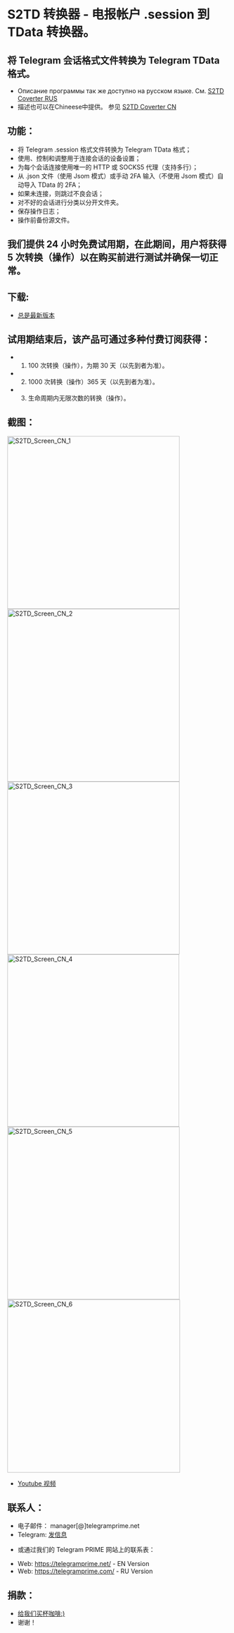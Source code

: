 # S2TD 转换器 - 电报帐户 .session 到 TData 转换器。
## 将 Telegram 会话格式文件转换为 Telegram TData 格式。
 
 * Описание программы так же доступно на русском языке. См. [S2TD Coverter RUS](https://github.com/telegram-prime/Telegram-Session-to-TData-Converter-RU/)
 * 描述也可以在Chineese中提供。 参见 [S2TD Coverter CN](https://github.com/telegram-prime/Telegram-Session-to-TData-Converter-CN)


## 功能：
  - 将 Telegram .session 格式文件转换为 Telegram TData 格式；
  - 使用、控制和调整用于连接会话的设备设置；
  - 为每个会话连接使用唯一的 HTTP 或 SOCKS5 代理（支持多行）；
  - 从 .json 文件（使用 Jsom 模式）或手动 2FA 输入（不使用 Jsom 模式）自动导入 TData 的 2FA；
  - 如果未连接，则跳过不良会话；
  - 对不好的会话进行分类以分开文件夹。
  - 保存操作日志；
  - 操作前备份源文件。


## 我们提供 24 小时免费试用期，在此期间，用户将获得 5 次转换（操作）以在购买前进行测试并确保一切正常。

## 下载:
 - [总是最新版本](https://github.com/telegram-prime/Telegram-Session-to-TData-Converter-CN/releases/latest)


## 试用期结束后，该产品可通过多种付费订阅获得：
  - 1. 100 次转换（操作），为期 30 天（以先到者为准）。
  - 2. 1000 次转换（操作）365 天（以先到者为准）。
  - 3. 生命周期内无限次数的转换（操作）。


## 截图：

<img width="392" alt="S2TD_Screen_CN_1" src="https://user-images.githubusercontent.com/94137664/200432828-0c1b2c7b-0a74-446f-a9e5-0c49166f7d01.png"> <img width="392" alt="S2TD_Screen_CN_2" src="https://user-images.githubusercontent.com/94137664/200432820-b936ed30-cb25-401f-aede-3d2a137865be.png">
<img width="392" alt="S2TD_Screen_CN_3" src="https://user-images.githubusercontent.com/94137664/200432811-e62383cb-823e-4a09-97b0-6cd55bb9385c.png"> <img width="391" alt="S2TD_Screen_CN_4" src="https://user-images.githubusercontent.com/94137664/200433027-a87ed8a1-c810-4057-9b17-4a3dd6023c33.png">
<img width="392" alt="S2TD_Screen_CN_5" src="https://user-images.githubusercontent.com/94137664/200432787-ffe5d35b-3cd7-4fa3-aa17-545c0089e3b3.png"> <img width="393" alt="S2TD_Screen_CN_6" src="https://user-images.githubusercontent.com/94137664/200432780-99c34082-fb15-4fae-843a-89b7fa11060b.png">


- [Youtube 视频](https://youtu.be/_U3eIo_22J0)


##  联系人：
- 电子邮件： manager[@]telegramprime.net
- Telegram: [发信息](https://telegramprime.net/telegram-contact)

* 或通过我们的 Telegram PRIME 网站上的联系表：
- Wеb: https://telegramprime.net/ - EN Version
- Wеb: https://telegramprime.com/ - RU Version


## 捐款：
* [给我们买杯咖啡:)](https://commerce.coinbase.com/checkout/a0495346-539e-48df-9b43-880a3b93dc8b)
* 谢谢！
